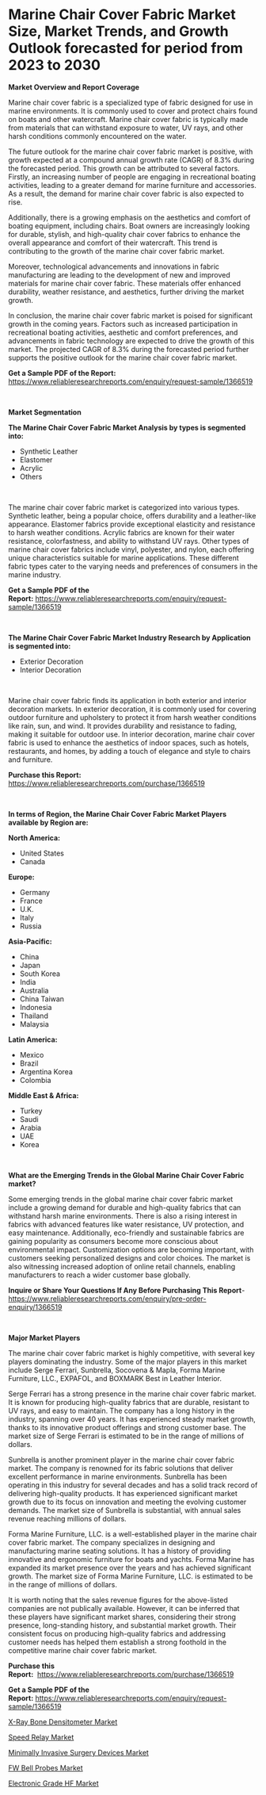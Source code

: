 <p><h1>Marine Chair Cover Fabric Market Size, Market Trends, and Growth Outlook forecasted for period from 2023 to 2030</h1></p><p><strong>Market Overview and Report Coverage</strong></p>
<p><p>Marine chair cover fabric is a specialized type of fabric designed for use in marine environments. It is commonly used to cover and protect chairs found on boats and other watercraft. Marine chair cover fabric is typically made from materials that can withstand exposure to water, UV rays, and other harsh conditions commonly encountered on the water.</p><p>The future outlook for the marine chair cover fabric market is positive, with growth expected at a compound annual growth rate (CAGR) of 8.3% during the forecasted period. This growth can be attributed to several factors. Firstly, an increasing number of people are engaging in recreational boating activities, leading to a greater demand for marine furniture and accessories. As a result, the demand for marine chair cover fabric is also expected to rise.</p><p>Additionally, there is a growing emphasis on the aesthetics and comfort of boating equipment, including chairs. Boat owners are increasingly looking for durable, stylish, and high-quality chair cover fabrics to enhance the overall appearance and comfort of their watercraft. This trend is contributing to the growth of the marine chair cover fabric market.</p><p>Moreover, technological advancements and innovations in fabric manufacturing are leading to the development of new and improved materials for marine chair cover fabric. These materials offer enhanced durability, weather resistance, and aesthetics, further driving the market growth.</p><p>In conclusion, the marine chair cover fabric market is poised for significant growth in the coming years. Factors such as increased participation in recreational boating activities, aesthetic and comfort preferences, and advancements in fabric technology are expected to drive the growth of this market. The projected CAGR of 8.3% during the forecasted period further supports the positive outlook for the marine chair cover fabric market.</p></p>
<p><strong>Get a Sample PDF of the Report:</strong> <a href="https://www.reliableresearchreports.com/enquiry/request-sample/1366519">https://www.reliableresearchreports.com/enquiry/request-sample/1366519</a></p>
<p>&nbsp;</p>
<p><strong>Market Segmentation</strong></p>
<p><strong>The Marine Chair Cover Fabric Market Analysis by types is segmented into:</strong></p>
<p><ul><li>Synthetic Leather</li><li>Elastomer</li><li>Acrylic</li><li>Others</li></ul></p>
<p>&nbsp;</p>
<p><p>The marine chair cover fabric market is categorized into various types. Synthetic leather, being a popular choice, offers durability and a leather-like appearance. Elastomer fabrics provide exceptional elasticity and resistance to harsh weather conditions. Acrylic fabrics are known for their water resistance, colorfastness, and ability to withstand UV rays. Other types of marine chair cover fabrics include vinyl, polyester, and nylon, each offering unique characteristics suitable for marine applications. These different fabric types cater to the varying needs and preferences of consumers in the marine industry.</p></p>
<p><strong>Get a Sample PDF of the Report:</strong>&nbsp;<a href="https://www.reliableresearchreports.com/enquiry/request-sample/1366519">https://www.reliableresearchreports.com/enquiry/request-sample/1366519</a></p>
<p>&nbsp;</p>
<p><strong>The Marine Chair Cover Fabric Market Industry Research by Application is segmented into:</strong></p>
<p><ul><li>Exterior Decoration</li><li>Interior Decoration</li></ul></p>
<p>&nbsp;</p>
<p><p>Marine chair cover fabric finds its application in both exterior and interior decoration markets. In exterior decoration, it is commonly used for covering outdoor furniture and upholstery to protect it from harsh weather conditions like rain, sun, and wind. It provides durability and resistance to fading, making it suitable for outdoor use. In interior decoration, marine chair cover fabric is used to enhance the aesthetics of indoor spaces, such as hotels, restaurants, and homes, by adding a touch of elegance and style to chairs and furniture.</p></p>
<p><strong>Purchase this Report:</strong>&nbsp; <a href="https://www.reliableresearchreports.com/purchase/1366519">https://www.reliableresearchreports.com/purchase/1366519</a></p>
<p>&nbsp;</p>
<p><strong>In terms of Region, the Marine Chair Cover Fabric Market Players available by Region are:</strong></p>
<p>
    <p> <strong> North America: </strong>
        <ul>
            <li>United States</li>
            <li>Canada</li>
        </ul>
        </p> 
    <p> <strong> Europe: </strong>
        <ul>
            <li>Germany</li>
            <li>France</li>
            <li>U.K.</li>
            <li>Italy</li>
            <li>Russia</li>
        </ul>
        </p> 
    <p> <strong> Asia-Pacific: </strong>
        <ul>
            <li>China</li>
            <li>Japan</li>
            <li>South Korea</li>
            <li>India</li>
            <li>Australia</li>
            <li>China Taiwan</li>
            <li>Indonesia</li>
            <li>Thailand</li>
            <li>Malaysia</li>
        </ul>
        </p> 
    <p> <strong> Latin America: </strong>
        <ul>
            <li>Mexico</li>
            <li>Brazil</li>
            <li>Argentina Korea</li>
            <li>Colombia</li>
        </ul>
        </p> 
    <p> <strong> Middle East & Africa: </strong>
        <ul>
            <li>Turkey</li>
            <li>Saudi</li>
            <li>Arabia</li>
            <li>UAE</li>
            <li>Korea</li>
        </ul>
    </p>
    </p>
<p>&nbsp;</p>
<p><strong>What are the Emerging Trends in the Global Marine Chair Cover Fabric market?</strong></p>
<p><p>Some emerging trends in the global marine chair cover fabric market include a growing demand for durable and high-quality fabrics that can withstand harsh marine environments. There is also a rising interest in fabrics with advanced features like water resistance, UV protection, and easy maintenance. Additionally, eco-friendly and sustainable fabrics are gaining popularity as consumers become more conscious about environmental impact. Customization options are becoming important, with customers seeking personalized designs and color choices. The market is also witnessing increased adoption of online retail channels, enabling manufacturers to reach a wider customer base globally.</p></p>
<p><strong>Inquire or Share Your Questions If Any Before Purchasing This Report</strong>- <a href="https://www.reliableresearchreports.com/enquiry/pre-order-enquiry/1366519">https://www.reliableresearchreports.com/enquiry/pre-order-enquiry/1366519</a></p>
<p>&nbsp;</p>
<p><strong>Major Market Players</strong></p>
<p><p>The marine chair cover fabric market is highly competitive, with several key players dominating the industry. Some of the major players in this market include Serge Ferrari, Sunbrella, Socovena & Mapla, Forma Marine Furniture, LLC., EXPAFOL, and BOXMARK Best in Leather Interior. </p><p>Serge Ferrari has a strong presence in the marine chair cover fabric market. It is known for producing high-quality fabrics that are durable, resistant to UV rays, and easy to maintain. The company has a long history in the industry, spanning over 40 years. It has experienced steady market growth, thanks to its innovative product offerings and strong customer base. The market size of Serge Ferrari is estimated to be in the range of millions of dollars.</p><p>Sunbrella is another prominent player in the marine chair cover fabric market. The company is renowned for its fabric solutions that deliver excellent performance in marine environments. Sunbrella has been operating in this industry for several decades and has a solid track record of delivering high-quality products. It has experienced significant market growth due to its focus on innovation and meeting the evolving customer demands. The market size of Sunbrella is substantial, with annual sales revenue reaching millions of dollars.</p><p>Forma Marine Furniture, LLC. is a well-established player in the marine chair cover fabric market. The company specializes in designing and manufacturing marine seating solutions. It has a history of providing innovative and ergonomic furniture for boats and yachts. Forma Marine has expanded its market presence over the years and has achieved significant growth. The market size of Forma Marine Furniture, LLC. is estimated to be in the range of millions of dollars.</p><p>It is worth noting that the sales revenue figures for the above-listed companies are not publically available. However, it can be inferred that these players have significant market shares, considering their strong presence, long-standing history, and substantial market growth. Their consistent focus on producing high-quality fabrics and addressing customer needs has helped them establish a strong foothold in the competitive marine chair cover fabric market.</p></p>
<p><strong>Purchase this Report:</strong>&nbsp;&nbsp;<a href="https://www.reliableresearchreports.com/purchase/1366519">https://www.reliableresearchreports.com/purchase/1366519</a></p>
<p></p>
<p><strong>Get a Sample PDF of the Report:</strong>&nbsp;<a href="https://www.reliableresearchreports.com/enquiry/request-sample/1366519">https://www.reliableresearchreports.com/enquiry/request-sample/1366519</a></p>
<p><p><a href="https://issuu.com/reportprime-2/docs/x-ray-bone-densitometer-market-size-2030.pptx?fr=xKAE9_zU1NQ">X-Ray Bone Densitometer Market</a></p><p><a href="https://www.linkedin.com/pulse/speed-relay-market-size-share-global-analysis-report-2023-mc9ze/">Speed Relay Market</a></p><p><a href="https://medium.com/@ishankishanrp23/minimally-invasive-surgery-devices-market-size-cagr-trends-2024-2030-58818a2a5fd3">Minimally Invasive Surgery Devices Market</a></p><p><a href="https://www.linkedin.com/pulse/fw-bell-probes-market-share-amp-new-trends-analysis-report-erybe/">FW Bell Probes Market</a></p><p><a href="https://issuu.com/reportprime-2/docs/electronic-grade-hf-market-size-2030.pptx?fr=xKAE9_zU1NQ">Electronic Grade HF Market</a></p></p>